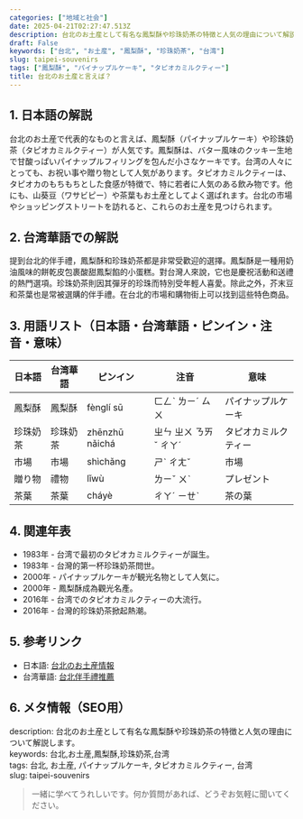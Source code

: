 ```yaml
---
categories: ["地域と社会"]
date: 2025-04-21T02:27:47.513Z
description: 台北のお土産として有名な鳳梨酥や珍珠奶茶の特徴と人気の理由について解説します。
draft: False
keywords: ["台北", "お土産", "鳳梨酥", "珍珠奶茶", "台湾"]
slug: taipei-souvenirs
tags: ["鳳梨酥", "パイナップルケーキ", "タピオカミルクティー"]
title: 台北のお土産と言えば？
---
```




## 1. 日本語の解説  
台北のお土産で代表的なものと言えば、鳳梨酥（パイナップルケーキ）や珍珠奶茶（タピオカミルクティー）が人気です。鳳梨酥は、バター風味のクッキー生地で甘酸っぱいパイナップルフィリングを包んだ小さなケーキです。台湾の人々にとっても、お祝い事や贈り物として人気があります。タピオカミルクティーは、タピオカのもちもちとした食感が特徴で、特に若者に人気のある飲み物です。他にも、山葵豆（ワサビピー）や茶葉もお土産としてよく選ばれます。台北の市場やショッピングストリートを訪れると、これらのお土産を見つけられます。

## 2. 台湾華語での解説  
提到台北的伴手禮，鳳梨酥和珍珠奶茶都是非常受歡迎的選擇。鳳梨酥是一種用奶油風味的餅乾皮包裹酸甜鳳梨餡的小蛋糕。對台灣人來說，它也是慶祝活動和送禮的熱門選項。珍珠奶茶則因其彈牙的珍珠而特別受年輕人喜愛。除此之外，芥末豆和茶葉也是常被選購的伴手禮。在台北的市場和購物街上可以找到這些特色商品。

## 3. 用語リスト（日本語・台湾華語・ピンイン・注音・意味）  

| 日本語       | 台湾華語         | ピンイン      | 注音       | 意味           |
|--------------|-----------------|--------------|-----------|----------------|
| 鳳梨酥       | 鳳梨酥          | fènglí sū    | ㄈㄥˋ ㄌㄧˊ ㄙㄨ | パイナップルケーキ |
| 珍珠奶茶     | 珍珠奶茶        | zhēnzhū nǎichá | ㄓㄣ ㄓㄨ ㄋㄞˇ ㄔㄚˊ | タピオカミルクティー |
| 市場         | 市場              | shìchǎng     | ㄕˋ ㄔㄤˇ  | 市場             |
| 贈り物       | 禮物            | lǐwù         | ㄌㄧˇ ㄨˋ    | プレゼント       |
| 茶葉         | 茶葉            | cháyè        | ㄔㄚˊ ㄧㄝˋ | 茶の葉          |

## 4. 関連年表  

- 1983年 - 台湾で最初のタピオカミルクティーが誕生。
- 1983年 - 台灣的第一杯珍珠奶茶問世。
- 2000年 - パイナップルケーキが観光名物として人気に。
- 2000年 - 鳳梨酥成為觀光名產。
- 2016年 - 台湾でのタピオカミルクティーの大流行。
- 2016年 - 台灣的珍珠奶茶掀起熱潮。

## 5. 参考リンク  

- 日本語: [台北のお土産情報](https://www.taipeinavi.com/market/)
- 台湾華語: [台北伴手禮推薦](https://www.travel.taipei/zh-tw/promotion/products)

## 6. メタ情報（SEO用）  

description: 台北のお土産として有名な鳳梨酥や珍珠奶茶の特徴と人気の理由について解説します。  
keywords: 台北,お土産,鳳梨酥,珍珠奶茶,台湾  
tags: 台北, お土産, パイナップルケーキ, タピオカミルクティー, 台湾  
slug: taipei-souvenirs

> 一緒に学べてうれしいです。何か質問があれば、どうぞお気軽に聞いてください。